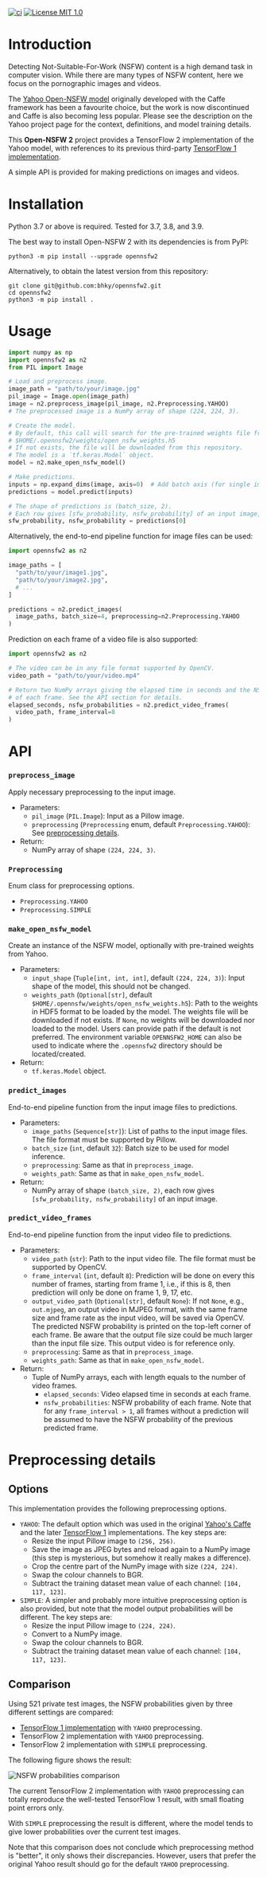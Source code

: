 [![ci](https://github.com/bhky/opennsfw2/actions/workflows/ci.yml/badge.svg)](https://github.com/bhky/opennsfw2/actions)
[![License MIT 1.0](https://img.shields.io/badge/license-MIT%201.0-blue.svg)](LICENSE)

# Introduction

Detecting Not-Suitable-For-Work (NSFW) content is a high demand task in 
computer vision. While there are many types of NSFW content, here we focus on
the pornographic images and videos.

The [Yahoo Open-NSFW model](https://github.com/yahoo/open_nsfw) originally
developed with the Caffe framework has been a favourite choice, but the work 
is now discontinued and Caffe is also becoming less popular.
Please see the description on the Yahoo project page for
the context, definitions, and model training details.

This **Open-NSFW 2** project provides a TensorFlow 2 implementation of the
Yahoo model, with references to its previous third-party 
[TensorFlow 1 implementation](https://github.com/mdietrichstein/tensorflow-open_nsfw).

A simple API is provided for making predictions on images and videos.

# Installation

Python 3.7 or above is required. Tested for 3.7, 3.8, and 3.9.

The best way to install Open-NSFW 2 with its dependencies is from PyPI:
```shell
python3 -m pip install --upgrade opennsfw2
```
Alternatively, to obtain the latest version from this repository:
```shell
git clone git@github.com:bhky/opennsfw2.git
cd opennsfw2
python3 -m pip install .
```

# Usage

```python
import numpy as np
import opennsfw2 as n2
from PIL import Image

# Load and preprocess image.
image_path = "path/to/your/image.jpg"
pil_image = Image.open(image_path)
image = n2.preprocess_image(pil_image, n2.Preprocessing.YAHOO)
# The preprocessed image is a NumPy array of shape (224, 224, 3).

# Create the model.
# By default, this call will search for the pre-trained weights file from path:
# $HOME/.opennsfw2/weights/open_nsfw_weights.h5
# If not exists, the file will be downloaded from this repository.
# The model is a `tf.keras.Model` object.
model = n2.make_open_nsfw_model()

# Make predictions.
inputs = np.expand_dims(image, axis=0)  # Add batch axis (for single image).
predictions = model.predict(inputs)

# The shape of predictions is (batch_size, 2).
# Each row gives [sfw_probability, nsfw_probability] of an input image, e.g.:
sfw_probability, nsfw_probability = predictions[0]
```
Alternatively, the end-to-end pipeline function for image files can be used:
```python
import opennsfw2 as n2

image_paths = [
  "path/to/your/image1.jpg",
  "path/to/your/image2.jpg",
  # ...
]

predictions = n2.predict_images(
  image_paths, batch_size=4, preprocessing=n2.Preprocessing.YAHOO
)
```
Prediction on each frame of a video file is also supported:
```python
import opennsfw2 as n2

# The video can be in any file format supported by OpenCV.
video_path = "path/to/your/video.mp4"

# Return two NumPy arrays giving the elapsed time in seconds and the NSFW probability
# of each frame. See the API section for details.
elapsed_seconds, nsfw_probabilities = n2.predict_video_frames(
  video_path, frame_interval=8
)
```

# API

### `preprocess_image`
Apply necessary preprocessing to the input image.
- Parameters:
  - `pil_image` (`PIL.Image`): Input as a Pillow image.
  - `preprocessing` (`Preprocessing` enum, default `Preprocessing.YAHOO`): 
    See [preprocessing details](#preprocessing-details).
- Return:
  - NumPy array of shape `(224, 224, 3)`.

### `Preprocessing`
Enum class for preprocessing options.
- `Preprocessing.YAHOO`
- `Preprocessing.SIMPLE`

### `make_open_nsfw_model`
Create an instance of the NSFW model, optionally with pre-trained weights from Yahoo.
- Parameters:
  - `input_shape` (`Tuple[int, int, int]`, default `(224, 224, 3)`):
    Input shape of the model, this should not be changed.
  - `weights_path` (`Optional[str]`, default `$HOME/.opennsfw/weights/open_nsfw_weights.h5`): 
    Path to the weights in HDF5 format to be loaded by the model. 
    The weights file will be downloaded if not exists.
    If `None`, no weights will be downloaded nor loaded to the model.
    Users can provide path if the default is not preferred. 
    The environment variable `OPENNSFW2_HOME` can also be used to indicate
    where the `.opennsfw2` directory should be located/created.
- Return:
  - `tf.keras.Model` object.

### `predict_images`
End-to-end pipeline function from the input image files to predictions.
- Parameters:
  - `image_paths` (`Sequence[str]`): List of paths to the input image files. 
    The file format must be supported by Pillow.
  - `batch_size` (`int`, default `32`): Batch size to be used for model inference.
  - `preprocessing`: Same as that in `preprocess_image`.
  - `weights_path`: Same as that in `make_open_nsfw_model`.
- Return:
  - NumPy array of shape `(batch_size, 2)`, each row gives 
    `[sfw_probability, nsfw_probability]` of an input image.

### `predict_video_frames`
End-to-end pipeline function from the input video file to predictions.
- Parameters:
  - `video_path` (`str`): Path to the input video file. 
    The file format must be supported by OpenCV.
  - `frame_interval` (`int`, default `8`): Prediction will be done on every this 
    number of frames, starting from frame 1, i.e., if this is 8, then 
    prediction will only be done on frame 1, 9, 17, etc.
  - `output_video_path` (`Optional[str]`, default `None`): 
    If not `None`, e.g., `out.mjpeg`,
    an output video in MJPEG format, with the same frame size and frame rate as
    the input video, will be saved via OpenCV. The predicted NSFW probability 
    is printed on the top-left corner of each frame. Be aware that the output 
    file size could be much larger than the input file size.
    This output video is for reference only.
  - `preprocessing`: Same as that in `preprocess_image`.
  - `weights_path`: Same as that in `make_open_nsfw_model`.
- Return:
  - Tuple of NumPy arrays, each with length equals to the number of video frames.
    - `elapsed_seconds`: Video elapsed time in seconds at each frame.
    - `nsfw_probabilities`: NSFW probability of each frame. 
      Note that for any `frame_interval > 1`, all frames without a prediction 
      will be assumed to have the NSFW probability of the previous predicted frame.

# Preprocessing details

## Options

This implementation provides the following preprocessing options.
- `YAHOO`: The default option which was used in the original 
  [Yahoo's Caffe](https://github.com/yahoo/open_nsfw/blob/master/classify_nsfw.py#L19-L80) 
  and the later 
  [TensorFlow 1](https://github.com/mdietrichstein/tensorflow-open_nsfw/blob/master/image_utils.py#L4-L53) 
  implementations. The key steps are:
  - Resize the input Pillow image to `(256, 256)`.
  - Save the image as JPEG bytes and reload again to a NumPy image 
    (this step is mysterious, but somehow it really makes a difference).
  - Crop the centre part of the NumPy image with size `(224, 224)`.
  - Swap the colour channels to BGR.
  - Subtract the training dataset mean value of each channel: `[104, 117, 123]`.
- `SIMPLE`: A simpler and probably more intuitive preprocessing option is also provided,
  but note that the model output probabilities will be different.
  The key steps are:
  - Resize the input Pillow image to `(224, 224)`.
  - Convert to a NumPy image.
  - Swap the colour channels to BGR.
  - Subtract the training dataset mean value of each channel: `[104, 117, 123]`.

## Comparison

Using 521 private test images, the NSFW probabilities given by 
three different settings are compared:
- [TensorFlow 1 implementation](https://github.com/mdietrichstein/tensorflow-open_nsfw) with `YAHOO` preprocessing.
- TensorFlow 2 implementation with `YAHOO` preprocessing.
- TensorFlow 2 implementation with `SIMPLE` preprocessing.

The following figure shows the result:

![NSFW probabilities comparison](docs/nsfw_probabilities_comparison.png)

The current TensorFlow 2 implementation with `YAHOO` preprocessing
can totally reproduce the well-tested TensorFlow 1 result, 
with small floating point errors only.

With `SIMPLE` preprocessing the result is different, where the model tends 
to give lower probabilities over the current test images.

Note that this comparison does not conclude which preprocessing method is 
"better", it only shows their discrepancies. However, users that prefer the
original Yahoo result should go for the default `YAHOO` preprocessing.
